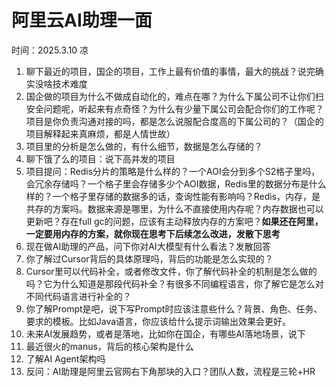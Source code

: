 # 阿里云AI助理一面

时间：2025.3.10 凉

1. 聊下最近的项目，国企的项目，工作上最有价值的事情，最大的挑战？说完确实没啥技术难度
2. 国企做的项目为什么不做成自动化的，难点在哪？为什么下属公司不让你们扫安全问题呢，听起来有点奇怪？为什么有少量下属公司会配合你们的工作呢？项目是你负责沟通对接的吗，都是怎么说服配合度高的下属公司的？（国企的项目解释起来真麻烦，都是人情世故）
3. 项目里的分析是怎么做的，有什么细节，数据是怎么存储的？
4. 聊下饿了么的项目：说下高并发的项目
5. 项目提问：Redis分片的策略是什么样的？一个AOI会分到多个S2格子里吗，会冗余存储吗？一个格子里会存储多少个AOI数据，Redis里的数据分布是什么样的？一个格子里存储的数据多的话，查询性能有影响吗？Redis，内存，是共存的方案吗。数据来源是哪里，为什么不直接使用内存呢？内存数据也可以更新吧？存在full gc的问题，应该有主动释放内存的方案吧？**如果还在阿里，一定要用内存的方案，就你现在思考下后续怎么改进，发散下思考**
6. 现在做AI助理的产品，问下你对AI大模型有什么看法？发散回答
7. 你了解过Cursor背后的具体原理吗，背后的功能是怎么实现的？
8. Cursor里可以代码补全，或者修改文件，你了解代码补全的机制是怎么做的吗？它为什么知道是那段代码补全？有很多不同编程语言，你了解它是怎么对不同代码语言进行补全的？
9. 你了解Prompt是吧，说下写Prompt时应该注意些什么？背景、角色、任务、要求的模板。比如Java语言，你应该给什么提示词输出效果会更好。
10. 未来AI发展趋势，或者是落地，比如你在国企，有哪些AI落地场景，说下
11. 最近很火的manus，背后的核心架构是什么
12. 了解AI Agent架构吗
13. 反问：AI助理是阿里云官网右下角那块的入口？团队人数，流程是三轮+HR